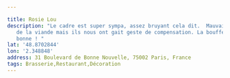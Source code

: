 ```yaml
---

title: Rosie Lou
description: "Le cadre est super sympa, assez bruyant cela dit.  Mauvaise cuisson
   de la viande mais ils nous ont gait geste de compensation. La bouffe est plutôt
   bonne ! "
lat: '48.8702844'
lon: '2.348848'
address: 31 Boulevard de Bonne Nouvelle, 75002 Paris, France
tags: Brasserie,Restaurant,Décoration
---
```

